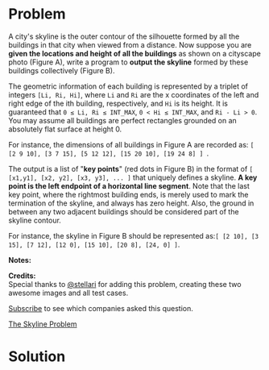 
# Problem

A city's skyline is the outer contour of the silhouette formed by all the
buildings in that city when viewed from a distance. Now suppose you are
**given the locations and height of all the buildings** as shown on a
cityscape photo (Figure A), write a program to **output the skyline** formed
by these buildings collectively (Figure B).

The geometric information of each building is represented by a triplet of
integers `[Li, Ri, Hi]`, where `Li` and `Ri` are the x coordinates of the left
and right edge of the ith building, respectively, and `Hi` is its height. It
is guaranteed that `0 ≤ Li, Ri ≤ INT_MAX`, `0 < Hi ≤ INT_MAX`, and `Ri - Li >
0`. You may assume all buildings are perfect rectangles grounded on an
absolutely flat surface at height 0.

For instance, the dimensions of all buildings in Figure A are recorded as: `[
[2 9 10], [3 7 15], [5 12 12], [15 20 10], [19 24 8] ] `.

The output is a list of "**key points**" (red dots in Figure B) in the format
of `[ [x1,y1], [x2, y2], [x3, y3], ... ]` that uniquely defines a skyline. **A
key point is the left endpoint of a horizontal line segment**. Note that the
last key point, where the rightmost building ends, is merely used to mark the
termination of the skyline, and always has zero height. Also, the ground in
between any two adjacent buildings should be considered part of the skyline
contour.

For instance, the skyline in Figure B should be represented as:`[ [2 10], [3
15], [7 12], [12 0], [15 10], [20 8], [24, 0] ]`.

**Notes:**

**Credits:**  
Special thanks to [@stellari](https://oj.leetcode.com/discuss/user/stellari)
for adding this problem, creating these two awesome images and all test cases.

[Subscribe](/subscribe/) to see which companies asked this question.



[The Skyline Problem](https://leetcode.com/problems/the-skyline-problem)

# Solution




